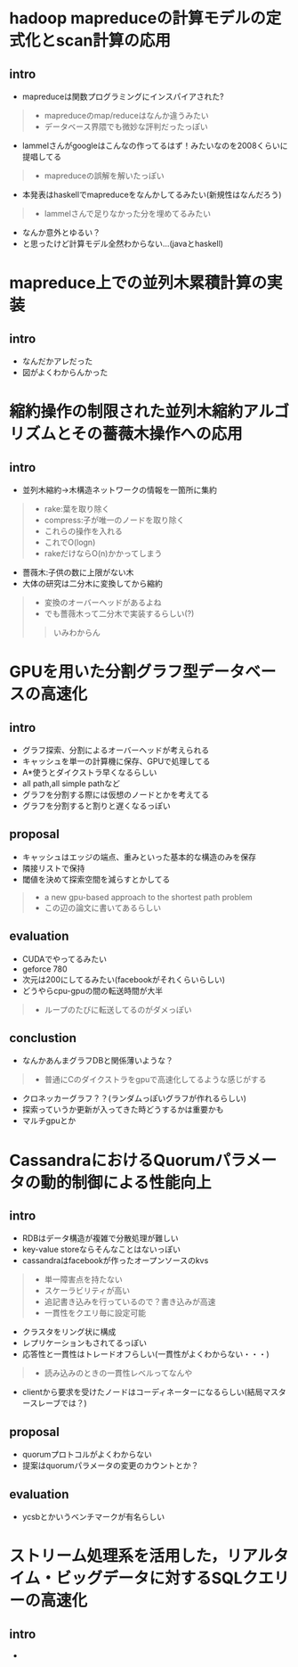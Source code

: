 # hadoop mapreduceの計算モデルの定式化とscan計算の応用 #
## intro ##
* mapreduceは関数プログラミングにインスパイアされた?
> * mapreduceのmap/reduceはなんか違うみたい
> * データベース界隈でも微妙な評判だったっぽい
+ lammelさんがgoogleはこんなの作ってるはず！みたいなのを2008くらいに提唱してる
> * mapreduceの誤解を解いたっぽい
* 本発表はhaskellでmapreduceをなんかしてるみたい(新規性はなんだろう)
> * lammelさんで足りなかった分を埋めてるみたい
* なんか意外とゆるい？
* と思ったけど計算モデル全然わからない…(javaとhaskell)


# mapreduce上での並列木累積計算の実装 #
## intro ##
* なんだかアレだった
* 図がよくわからんかった


# 縮約操作の制限された並列木縮約アルゴリズムとその薔薇木操作への応用 #
## intro ##
* 並列木縮約→木構造ネットワークの情報を一箇所に集約
> * rake:葉を取り除く
> * compress:子が唯一のノードを取り除く
> * これらの操作を入れる
> * これでO(logn)
> * rakeだけならO(n)かかってしまう
* 薔薇木:子供の数に上限がない木
* 大体の研究は二分木に変換してから縮約
> * 変換のオーバーヘッドがあるよね
> * でも薔薇木って二分木で実装するらしい(?)
> > いみわからん



# GPUを用いた分割グラフ型データベースの高速化 #
## intro ##
* グラフ探索、分割によるオーバーヘッドが考えられる
* キャッシュを単一の計算機に保存、GPUで処理してる
* A*使うとダイクストラ早くなるらしい
* all path,all simple pathなど
* グラフを分割する際には仮想のノードとかを考えてる
* グラフを分割すると割りと遅くなるっぽい


## proposal ##
* キャッシュはエッジの端点、重みといった基本的な構造のみを保存
* 隣接リストで保持
* 閾値を決めて探索空間を減らすとかしてる
> * a new gpu-based approach to the shortest path problem
> * この辺の論文に書いてあるらしい

## evaluation ##
* CUDAでやってるみたい
* geforce 780
* 次元は200にしてるみたい(facebookがそれくらいらしい)
* どうやらcpu-gpuの間の転送時間が大半
> * ループのたびに転送してるのがダメっぽい

## conclustion ##
* なんかあんまグラフDBと関係薄いような？
> * 普通にCのダイクストラをgpuで高速化してるような感じがする
* クロネッカーグラフ？？(ランダムっぽいグラフが作れるらしい)
* 探索っていうか更新が入ってきた時どうするかは重要かも
* マルチgpuとか


# CassandraにおけるQuorumパラメータの動的制御による性能向上 #
## intro ##
* RDBはデータ構造が複雑で分散処理が難しい
* key-value storeならそんなことはないっぽい
* cassandraはfacebookが作ったオープンソースのkvs
> * 単一障害点を持たない
> * スケーラビリティが高い
> * 追記書き込みを行っているので？書き込みが高速
> * 一貫性をクエリ毎に設定可能
* クラスタをリング状に構成
* レプリケーションもされてるっぽい
* 応答性と一貫性はトレードオフらしい(一貫性がよくわからない・・・)  
> * 読み込みのときの一貫性レベルってなんや
* clientから要求を受けたノードはコーディネーターになるらしい(結局マスタースレーブでは？)

## proposal ##
* quorumプロトコルがよくわからない
* 提案はquorumパラメータの変更のカウントとか？


## evaluation ##
* ycsbとかいうベンチマークが有名らしい



# ストリーム処理系を活用した，リアルタイム・ビッグデータに対するSQLクエリーの高速化 #
## intro ##
* 